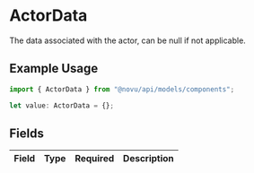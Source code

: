 # ActorData

The data associated with the actor, can be null if not applicable.

## Example Usage

```typescript
import { ActorData } from "@novu/api/models/components";

let value: ActorData = {};
```

## Fields

| Field       | Type        | Required    | Description |
| ----------- | ----------- | ----------- | ----------- |
